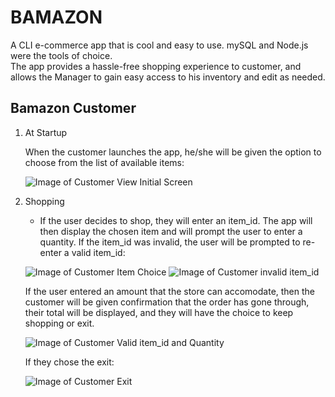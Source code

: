 # BAMAZON

A CLI e-commerce app that is cool and easy to use.  mySQL and Node.js were the tools of choice.  
The app provides a hassle-free shopping experience to customer, and allows the Manager to gain 
easy access to his inventory and edit as needed.


## Bamazon Customer

1. At Startup

	When the customer launches the app, he/she will be given the option to choose from the list
	of available items:

	![Image of Customer View Initial Screen](https://menelik7.github.io/Bamazon/images/CustomerView1.PNG)

2. Shopping

	* If the user decides to shop, they will enter an item_id.  The app will then display the
	chosen item and will prompt the user to enter a quantity.  If the item_id was invalid, the 
	user will be prompted to re-enter a valid item_id:

	![Image of Customer Item Choice](https://menelik7.github.io/Bamazon/images/CustomerView2.PNG)
	![Image of Customer invalid item_id](https://menelik7.github.io/Bamazon/images/CustomerView3.PNG)

	If the user entered an amount that the store can accomodate, then the customer will be
	given confirmation that the order has gone through, their total will be displayed, and they
	will have the choice to keep shopping or exit.  

	![Image of Customer Valid item_id and Quantity](https://menelik7.github.io/Bamazon/images/CustomerView4.PNG)

	If they chose the exit:

	![Image of Customer Exit](https://menelik7.github.io/Bamazon/images/CustomerView5.PNG)



	



